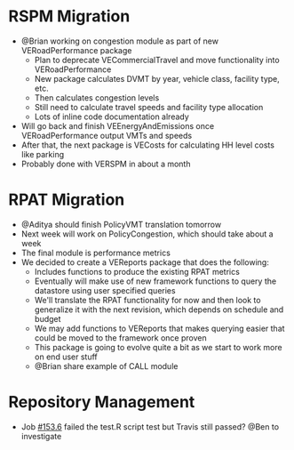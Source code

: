 # RSPM Migration
  - @Brian working on congestion module as part of new VERoadPerformance package
    - Plan to deprecate VECommercialTravel and move functionality into VERoadPerformance 
    - New package calculates DVMT by year, vehicle class, facility type, etc.
    - Then calculates congestion levels
    - Still need to calculate travel speeds and facility type allocation
    - Lots of inline code documentation already
  - Will go back and finish VEEnergyAndEmissions once VERoadPerformance output VMTs and speeds
  - After that, the next package is VECosts for calculating HH level costs like parking
  - Probably done with VERSPM in about a month

# RPAT Migration
  - @Aditya should finish PolicyVMT translation tomorrow
  - Next week will work on PolicyCongestion, which should take about a week
  - The final module is performance metrics
  - We decided to create a VEReports package that does the following:
    - Includes functions to produce the existing RPAT metrics
    - Eventually will make use of new framework functions to query the datastore using user specified queries
    - We'll translate the RPAT functionality for now and then look to generalize it with the next revision, which depends on schedule and budget
    - We may add functions to VEReports that makes querying easier that could be moved to the framework once proven
    - This package is going to evolve quite a bit as we start to work more on end user stuff
    - @Brian share example of CALL module

# Repository Management
  - Job [#153.6](https://travis-ci.org/gregorbj/VisionEval/jobs/347814107) failed the test.R script test but Travis still passed?  @Ben to investigate

